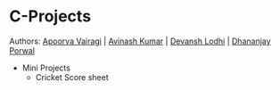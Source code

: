 # C-Projects

Authors: [Apoorva Vairagi](https://github.com/alieccarts) | [Avinash Kumar](https://github.com/avi0901) | [Devansh Lodhi](https://github.com/Ghost1129) | [Dhananjay Porwal](https://github.com/DhananjayPorwal) 

+ Mini Projects
  + Cricket Score sheet
